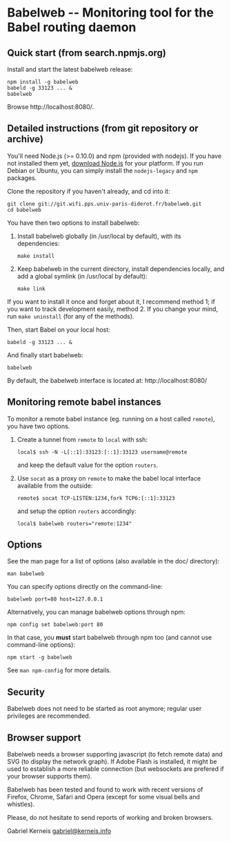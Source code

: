 # Babelweb -- Monitoring tool for the Babel routing daemon

## Quick start (from search.npmjs.org)

Install and start the latest babelweb release:

    npm install -g babelweb
    babeld -g 33123 ... &
    babelweb

Browse http://localhost:8080/.

## Detailed instructions (from git repository or archive)

You'll need Node.js (>= 0.10.0) and npm (provided with nodejs). If you have not
installed them yet, [download Node.js](http://nodejs.org/download/) for your
platform. If you run Debian or Ubuntu, you can simply install the
`nodejs-legacy` and `npm` packages.

Clone the repository if you haven't already, and cd into it:

    git clone git://git.wifi.pps.univ-paris-diderot.fr/babelweb.git
    cd babelweb

You have then two options to install babelweb:

1.  Install babelweb globally (in /usr/local by default), with its dependencies:

        make install

2.  Keep babelweb in the current directory, install dependencies locally, and
    add a global symlink (in /usr/local by default):

        make link

If you want to install it once and forget about it, I recommend method 1; if you
want to track development easily, method 2. If you change your mind, run `make
uninstall` (for any of the methods).

Then, start Babel on your local host:

    babeld -g 33123 ... &

And finally start babelweb:

    babelweb

By default, the babelweb interface is located at: http://localhost:8080/

## Monitoring remote babel instances

To monitor a remote babel instance (eg. running on a host called `remote`), you
have two options.

1.  Create a tunnel from `remote` to `local` with ssh:

        local$ ssh -N -L[::1]:33123:[::1]:33123 username@remote

    and keep the default value for the option `routers`.

2.  Use `socat` as a proxy on `remote` to make the babel local interface
    available from the outside:

        remote$ socat TCP-LISTEN:1234,fork TCP6:[::1]:33123

    and setup the option `routers` accordingly:

        local$ babelweb routers="remote:1234"

## Options

See the man page for a list of options (also available in the doc/ directory):

    man babelweb

You can specify options directly on the command-line:

    babelweb port=80 host=127.0.0.1

Alternatively, you can manage babelweb options through npm:

    npm config set babelweb:port 80

In that case, you **must** start babelweb through npm too (and cannot use
command-line options):

    npm start -g babelweb

See `man npm-config` for more details.

## Security

Babelweb does not need to be started as root anymore; regular user privileges
are recommended.

## Browser support

Babelweb needs a browser supporting javascript (to fetch remote data) and SVG
(to display the network graph). If Adobe Flash is installed, it might be used to
establish a more reliable connection (but websockets are prefered if your
browser supports them).

Babelweb has been tested and found to work with recent versions of Firefox,
Chrome, Safari and Opera (except for some visual bells and whistles).

Please, do not hesitate to send reports of working and broken browsers.

Gabriel Kerneis <gabriel@kerneis.info>
